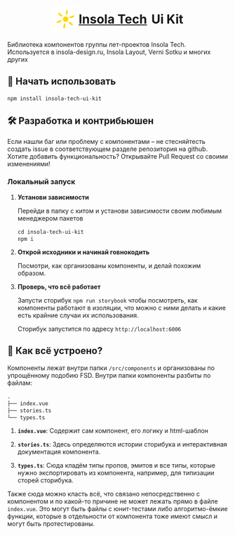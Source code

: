 <h1 align="center" style="display: flex; align-items: center; justify-content: center">
  <a href="https://insola.tech/" style="display:flex; align-items: center; margin-right: 10px;">
    <img alt="Insola Tech" src="public/favicon.png" width="60" />
  Insola Tech
  </a>
  Ui Kit
</h1>

Библиотека компонентов группы пет-проектов Insola Tech. Используется в insola-design.ru, Insola Layout, Verni Sotku и многих других

## 🚅 Начать использовать

```shell
npm install insola-tech-ui-kit
```

## 🛠 Разработка и контрибьюшен
Если нашли баг или проблему с компонентами – не стесняйтесть создать issue в соответствующем разделе репозитория на github.
Хотите добавить функциональность? Открывайте Pull Request со своими изменениями!

### Локальный запуск

1.  **Установи зависимости**

    Перейди в папку с китом и установи зависимости своим любимым менеджером пакетов

    ```shell
    cd insola-tech-ui-kit
    npm i
    ```

1.  **Открой исходники и начинай говнокодить**

    Посмотри, как организованы компоненты, и делай похожим образом.

1.  **Проверь, что всё работает**

    Запусти сторибук `npm run storybook` чтобы посмотреть, как компоненты работают в изоляции, что можно с ними делать и какие есть крайние случаи их использования. 

    Сторибук запустится по адресу `http://localhost:6006`

## 🔎 Как всё устроено?

Компоненты лежат внутри папки `/src/components` и организованы по упрощённому подобию FSD.
Внутри папки компоненты разбиты по файлам:

    .
    ├── index.vue
    ├── stories.ts
    └── types.ts

1.  **`index.vue`**: Содержит сам компонент, его логику и html-шаблон

2.  **`stories.ts`**: Здесь определяются истории сторибука и интерактивная документация компонента.

3.  **`types.ts`**: Сюда кладём типы пропов, эмитов и все типы, которые нужно экспортировать из компонента, например, для типизации сторей сторибука.

Также сюда можно класть всё, что связано непосредственно с компонентом и по какой-то причине не может лежать прямо в файле `index.vue`. Это могут быть файлы с юнит-тестами либо алгоритмо-ёмкие функции, которые в отдельности от компонента тоже имеют смысл и могут быть протестированы. 
